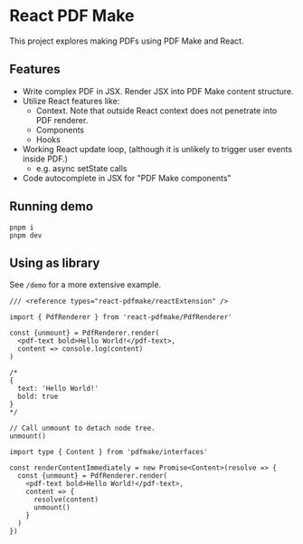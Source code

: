 # React PDF Make

This project explores making PDFs using PDF Make and React.

## Features

- Write complex PDF in JSX. Render JSX into PDF Make content structure.
- Utilize React features like:
  - Context. Note that outside React context does not penetrate into PDF renderer.
  - Components
  - Hooks
- Working React update loop, (although it is unlikely to trigger user events inside PDF.)
  - e.g. async setState calls
- Code autocomplete in JSX for "PDF Make components"

## Running demo

```shell
pnpm i
pnpm dev
```

## Using as library

See `/demo` for a more extensive example.

```tsx
/// <reference types="react-pdfmake/reactExtension" />

import { PdfRenderer } from 'react-pdfmake/PdfRenderer'

const {unmount} = PdfRenderer.render(
  <pdf-text bold>Hello World!</pdf-text>,
  content => console.log(content)
)

/*
{
  text: 'Hello World!'
  bold: true
}
*/

// Call unmount to detach node tree.
unmount()
```

```tsx
import type { Content } from 'pdfmake/interfaces'

const renderContentImmediately = new Promise<Content>(resolve => {
  const {unmount} = PdfRenderer.render(
    <pdf-text bold>Hello World!</pdf-text>,
    content => {
      resolve(content)
      unmount()
    }
  )
})
```